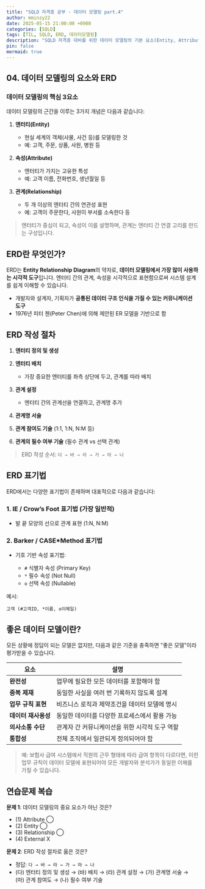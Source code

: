 ```yaml
---
title: "SQLD 자격증 공부 - 데이터 모델링 part.4"
author: mminzy22
date: 2025-05-15 21:00:00 +0900
categories: [SQLD]
tags: [TIL, SQLD, ERD, 데이터모델링]
description: "SQLD 자격증 대비를 위한 데이터 모델링의 기본 요소(Entity, Attribute, Relationship), ERD 작성 절차 및 좋은 데이터 모델의 기준을 설명합니다."
pin: false
mermaid: true
---
```


## 04. 데이터 모델링의 요소와 ERD

### 데이터 모델링의 핵심 3요소

데이터 모델링의 근간을 이루는 3가지 개념은 다음과 같습니다:

1. **엔터티(Entity)**

   * 현실 세계의 객체(사물, 사건 등)를 모델링한 것
   * 예: 고객, 주문, 상품, 사원, 병원 등

2. **속성(Attribute)**

   * 엔터티가 가지는 고유한 특성
   * 예: 고객 이름, 전화번호, 생년월일 등

3. **관계(Relationship)**

   * 두 개 이상의 엔터티 간의 연관성 표현
   * 예: 고객이 주문한다, 사원이 부서를 소속한다 등

> 엔터티가 중심이 되고, 속성이 이를 설명하며, 관계는 엔터티 간 연결 고리를 만드는 구성입니다.


## ERD란 무엇인가?

ERD는 **Entity Relationship Diagram**의 약자로, **데이터 모델링에서 가장 많이 사용하는 시각적 도구**입니다. 엔터티 간의 관계, 속성을 시각적으로 표현함으로써 시스템 설계를 쉽게 이해할 수 있습니다.

* 개발자와 설계자, 기획자가 **공통된 데이터 구조 인식을 가질 수 있는 커뮤니케이션 도구**
* 1976년 피터 첸(Peter Chen)에 의해 제안된 ER 모델을 기반으로 함


## ERD 작성 절차

1. **엔터티 정의 및 생성**
2. **엔터티 배치**

   * 가장 중요한 엔터티를 좌측 상단에 두고, 관계를 따라 배치
3. **관계 설정**

   * 엔터티 간의 관계선을 연결하고, 관계명 추가
4. **관계명 서술**
5. **관계 참여도 기술** (1:1, 1\:N, N\:M 등)
6. **관계의 필수 여부 기술** (필수 관계 vs 선택 관계)

> ERD 작성 순서: `다 → 바 → 라 → 가 → 마 → 나`


## ERD 표기법

ERD에서는 다양한 표기법이 존재하며 대표적으로 다음과 같습니다:

### 1. **IE / Crow’s Foot 표기법** (가장 일반적)

* 발 끝 모양의 선으로 관계 표현 (1\:N, N\:M)

### 2. **Barker / CASE\*Method 표기법**

* 기호 기반 속성 표기법:

  * `#` 식별자 속성 (Primary Key)
  * `*` 필수 속성 (Not Null)
  * `o` 선택 속성 (Nullable)

예시:

```
고객 (#고객ID, *이름, o이메일)
```


## 좋은 데이터 모델이란?

모든 상황에 정답이 되는 모델은 없지만, 다음과 같은 기준을 충족하면 "좋은 모델"이라 평가받을 수 있습니다.

| 요소           | 설명                         |
| ------------ | -------------------------- |
| **완전성**      | 업무에 필요한 모든 데이터를 포함해야 함     |
| **중복 제재**    | 동일한 사실을 여러 번 기록하지 않도록 설계   |
| **업무 규칙 표현** | 비즈니스 로직과 제약조건을 데이터 모델에 명시  |
| **데이터 재사용성** | 동일한 데이터를 다양한 프로세스에서 활용 가능  |
| **의사소통 수단**  | 관계자 간 커뮤니케이션을 위한 시각적 도구 역할 |
| **통합성**      | 전체 조직에서 일관되게 정의되어야 함       |

> 예: 보험사 급여 시스템에서 직원의 근무 형태에 따라 급여 항목이 다르다면, 이런 업무 규칙이 데이터 모델에 표현되어야 모든 개발자와 분석가가 동일한 이해를 가질 수 있습니다.


## 연습문제 복습

**문제 1**: 데이터 모델링의 중요 요소가 아닌 것은?

* (1) Attribute ◯
* (2) Entity ◯
* (3) Relationship ◯
* (4) External X

**문제 2**: ERD 작성 절차로 옳은 것은?

* 정답: `다 → 바 → 라 → 가 → 마 → 나`
* (다) 엔터티 정의 및 생성 → (바) 배치 → (라) 관계 설정 → (가) 관계명 서술 → (마) 관계 참여도 → (나) 필수 여부 기술
